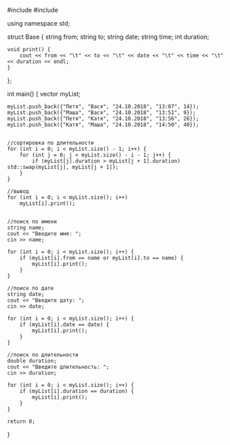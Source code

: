 #include <iostream>
#include <vector>

using namespace std;

struct Base {
    string from;
    string to;
    string date;
    string time;
    int duration;

    void print() {
        cout << from << "\t" << to << "\t" << date << "\t" << time << "\t" << duration << endl;
    }
};

int main() {
    vector<Base> myList;

    myList.push_back({"Петя", "Вася", "24.10.2018", "13:07", 14});
    myList.push_back({"Маша", "Вася", "24.10.2018", "13:51", 9});
    myList.push_back({"Петя", "Катя", "24.10.2018", "13:56", 26});
    myList.push_back({"Катя", "Маша", "24.10.2018", "14:50", 40});


    //сортировка по длительности
    for (int i = 0; i < myList.size() - 1; i++) {
        for (int j = 0; j < myList.size() - i - 1; j++) {
            if (myList[j].duration > myList[j + 1].duration) std::swap(myList[j], myList[j + 1]);
        }
    }

    //вывод
    for (int i = 0; i < myList.size(); i++)
        myList[i].print();


    //поиск по имени
    string name;
    cout << "Введите имя: ";
    cin >> name;

    for (int i = 0; i < myList.size(); i++) {
        if (myList[i].from == name or myList[i].to == name) {
            myList[i].print();
        }
    }

    //поиск по дате
    string date;
    cout << "Введите дату: ";
    cin >> date;

    for (int i = 0; i < myList.size(); i++) {
        if (myList[i].date == date) {
            myList[i].print();
        }
    }

    //поиск по длительности
    double duration;
    cout << "Введите длительность: ";
    cin >> duration;

    for (int i = 0; i < myList.size(); i++) {
        if (myList[i].duration == duration) {
            myList[i].print();
        }
    }

    return 0;
}

